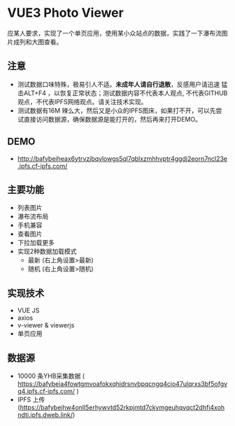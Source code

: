 # VUE3 Photo Viewer
​		应某人要求，实现了一个单页应用，使用某小众站点的数据，实践了一下瀑布流图片成列和大图查看。

## 注意

- 测试数据口味特殊，极易引人不适。**未成年人请自行退散**，反感用户请迅速 猛击ALT+F4 ，以恢复正常状态；测试数据内容不代表本人观点, 不代表GITHUB观点，不代表IPFS网络观点。请关注技术实现。
- 测试数据有16M 辣么大，然后又是小众的IPFS图床，如果打不开，可以先尝试直接访问数据源，确保数据源是能打开的，然后再来打开DEMO。

## DEMO

- http://bafybeiheax6ytrvzjbqylowgs5ql7qblxzmhhvptr4ggdj2eorn7ncl23e.ipfs.cf-ipfs.com/ 

## 主要功能

- 列表图片
- 瀑布流布局
- 手机兼容
- 查看图片
- 下拉加载更多
- 实现2种数据加载模式
  - 最新 (右上角设置>最新)
  - 随机 (右上角设置>随机)

## 实现技术

- VUE JS
- axios
- v-viewer & viewerjs
- 单页应用

## 数据源

- 10000 条YHB采集数据 ( https://bafybeia4fowtgmvoafokxqhidrsnvbpqcngq4cjo47ulqrxs3bf5ofgvq4.ipfs.cf-ipfs.com/ )
- IPFS 上传 (https://bafybeihw4onll5erhywvtd52rkpjmtd7ckymgeuhqvqct2dhfj4xohndti.ipfs.dweb.link/)

